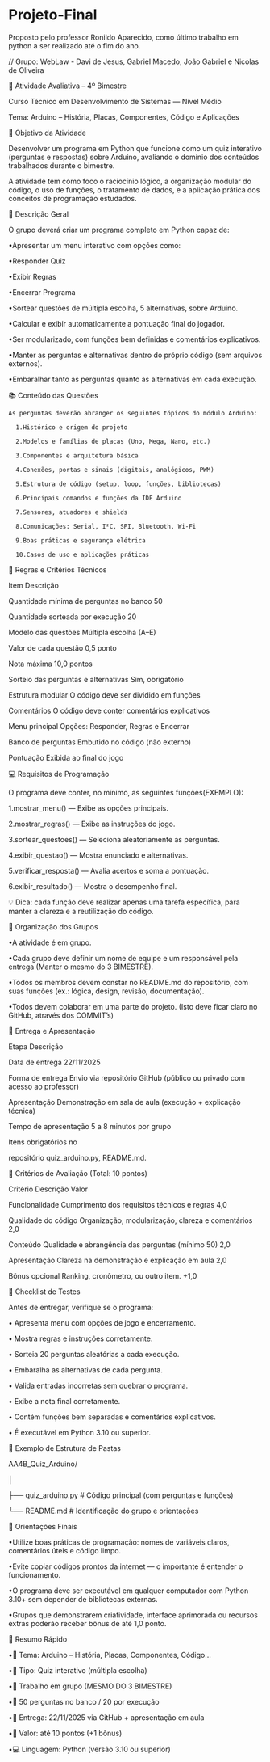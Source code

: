 # Projeto-Final
Proposto pelo professor Ronildo Aparecido, como último trabalho em python a ser realizado até o fim do ano.

// Grupo: WebLaw - Davi de Jesus, Gabriel Macedo, João Gabriel e Nicolas de Oliveira 

🧠 Atividade Avaliativa – 4º Bimestre

  Curso Técnico em Desenvolvimento de Sistemas — Nível Médio
  
  Tema: Arduino – História, Placas, Componentes, Código e Aplicações

🎯 Objetivo da Atividade

  Desenvolver um programa em Python que funcione como um quiz interativo (perguntas e respostas)
  sobre Arduino, avaliando o domínio dos conteúdos trabalhados durante o bimestre.
  
  A atividade tem como foco o raciocínio lógico, a organização modular do código, o uso de funções, o
  tratamento de dados, e a aplicação prática dos conceitos de programação estudados.

🧩 Descrição Geral

  O grupo deverá criar um programa completo em Python capaz de:
  
  •Apresentar um menu interativo com opções como:
  
  •Responder Quiz
  
  •Exibir Regras
  
  •Encerrar Programa
  
  •Sortear questões de múltipla escolha, 5 alternativas, sobre Arduino.
  
  •Calcular e exibir automaticamente a pontuação final do jogador.
  
  •Ser modularizado, com funções bem definidas e comentários explicativos.
  
  •Manter as perguntas e alternativas dentro do próprio código (sem arquivos externos).
  
  •Embaralhar tanto as perguntas quanto as alternativas em cada execução.
  
📚 Conteúdo das Questões

    As perguntas deverão abranger os seguintes tópicos do módulo Arduino:
    
      1.Histórico e origem do projeto
      
      2.Modelos e famílias de placas (Uno, Mega, Nano, etc.)
      
      3.Componentes e arquitetura básica
      
      4.Conexões, portas e sinais (digitais, analógicos, PWM)
      
      5.Estrutura de código (setup, loop, funções, bibliotecas)
      
      6.Principais comandos e funções da IDE Arduino
      
      7.Sensores, atuadores e shields
      
      8.Comunicações: Serial, I²C, SPI, Bluetooth, Wi-Fi
      
      9.Boas práticas e segurança elétrica
      
      10.Casos de uso e aplicações práticas
    

🧮 Regras e Critérios Técnicos

  Item Descrição
  
  Quantidade mínima de perguntas no banco 50
  
  Quantidade sorteada por execução 20
  
  Modelo das questões Múltipla escolha (A–E)
  
  Valor de cada questão 0,5 ponto
  
  Nota máxima 10,0 pontos
  
  Sorteio das perguntas e alternativas Sim, obrigatório
  
  Estrutura modular O código deve ser dividido em funções
  
  Comentários O código deve conter comentários explicativos
  
  Menu principal Opções: Responder, Regras e Encerrar
  
  Banco de perguntas Embutido no código (não externo)

  Pontuação Exibida ao final do jogo

💻 Requisitos de Programação

  O programa deve conter, no mínimo, as seguintes funções(EXEMPLO):
  
  1.mostrar_menu() — Exibe as opções principais.
  
  2.mostrar_regras() — Exibe as instruções do jogo.
  
  3.sortear_questoes() — Seleciona aleatoriamente as perguntas.
  
  4.exibir_questao() — Mostra enunciado e alternativas.
  
  5.verificar_resposta() — Avalia acertos e soma a pontuação.
  
  6.exibir_resultado() — Mostra o desempenho final.
  
  💡 Dica: cada função deve realizar apenas uma tarefa específica, para manter a clareza e a reutilização
  do código.

👥 Organização dos Grupos

  •A atividade é em grupo.
  
  •Cada grupo deve definir um nome de equipe e um responsável pela entrega (Manter o mesmo
  do 3 BIMESTRE).
  
  •Todos os membros devem constar no README.md do repositório, com suas funções (ex.:
  lógica, design, revisão, documentação).
  
  •Todos devem colaborar em uma parte do projeto. (Isto deve ficar claro no GitHub, através dos
  COMMIT’s)

📆 Entrega e Apresentação

  Etapa Descrição
  
  Data de entrega 22/11/2025
  
  Forma de entrega Envio via repositório GitHub (público ou privado com acesso ao
  professor)
  
  Apresentação Demonstração em sala de aula (execução + explicação técnica)
  
  Tempo de apresentação 5 a 8 minutos por grupo
  
  Itens obrigatórios no
  
  repositório quiz_arduino.py, README.md.

🧾 Critérios de Avaliação (Total: 10 pontos)

  Critério Descrição Valor
  
  Funcionalidade Cumprimento dos requisitos técnicos e regras 4,0
  
  Qualidade do código Organização, modularização, clareza e comentários 2,0
  
  Conteúdo Qualidade e abrangência das perguntas (mínimo 50) 2,0
  
  Apresentação Clareza na demonstração e explicação em aula 2,0
  
  Bônus opcional Ranking, cronômetro, ou outro item. +1,0

🧪 Checklist de Testes

  Antes de entregar, verifique se o programa:
  
  • Apresenta menu com opções de jogo e encerramento.
  
  • Mostra regras e instruções corretamente.
  
  • Sorteia 20 perguntas aleatórias a cada execução.
  
  • Embaralha as alternativas de cada pergunta.
  
  • Valida entradas incorretas sem quebrar o programa.
  
  • Exibe a nota final corretamente.
  
  • Contém funções bem separadas e comentários explicativos.
  
  • É executável em Python 3.10 ou superior.
  
🧭 Exemplo de Estrutura de Pastas

  AA4B_Quiz_Arduino/
  
  │
  
  ├── quiz_arduino.py # Código principal (com perguntas e funções)
  
  └── README.md # Identificação do grupo e orientações
  
  🧠 Orientações Finais
  
  •Utilize boas práticas de programação: nomes de variáveis claros, comentários úteis e código
  limpo.
  
  •Evite copiar códigos prontos da internet — o importante é entender o funcionamento.
  
  •O programa deve ser executável em qualquer computador com Python 3.10+ sem depender de
  bibliotecas externas.
  
  •Grupos que demonstrarem criatividade, interface aprimorada ou recursos extras poderão
  receber bônus de até 1,0 ponto.
  
  📍 Resumo Rápido
  
  •📘 Tema: Arduino – História, Placas, Componentes, Código...
  
  •🧩 Tipo: Quiz interativo (múltipla escolha)
  
  •👥 Trabalho em grupo (MESMO DO 3 BIMESTRE)
  
  •🔢 50 perguntas no banco / 20 por execução
  
  •📅 Entrega: 22/11/2025 via GitHub + apresentação em aula
  
  •💯 Valor: até 10 pontos (+1 bônus)
  
  •💻 Linguagem: Python (versão 3.10 ou superior)
  
